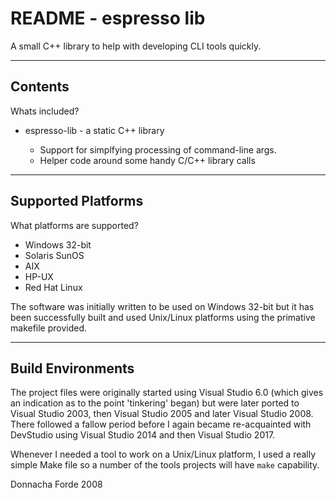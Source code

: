 # README - espresso lib 
A small C++ library to help with developing CLI tools quickly.

***
## Contents

Whats included?

* espresso-lib - a static C++ library
 
    - Support for simplfying processing of command-line args.
    - Helper code around some handy C/C++ library calls


***
## Supported Platforms


What platforms are supported?

* Windows 32-bit
* Solaris SunOS
* AIX
* HP-UX
* Red Hat Linux

The software was initially written to be used on Windows 32-bit but it has been successfully built and used Unix/Linux platforms using the primative makefile provided.


***
## Build Environments

The project files were originally started using Visual Studio 6.0 (which gives an indication as to the point 'tinkering' began) but were later ported to Visual Studio 2003, then Visual Studio 2005 and later Visual Studio 2008. There followed a fallow period before I again became re-acquainted with DevStudio using Visual Studio 2014 and then Visual Studio 2017. 

Whenever I needed a tool to work on a Unix/Linux platform, I used a really simple Make file so a number of the tools projects will have `make` capability.


Donnacha Forde
2008

